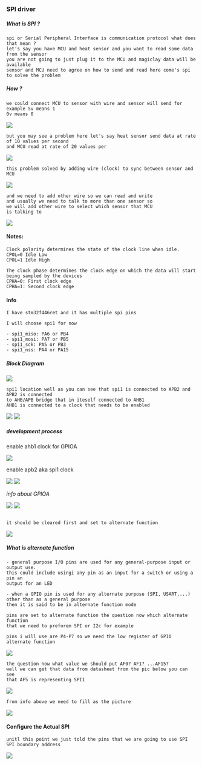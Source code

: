 ### SPI driver

##### What is SPI ?

```
spi or Serial Peripheral Interface is communication protocol what does that mean ?
let's say you have MCU and heat sensor and you want to read some data from the sensor
you are not going to just plug it to the MCU and magiclay data will be available
sensor and MCU need to agree on how to send and read here come's spi to solve the problem
```

##### How ?

```
we could connect MCU to sensor with wire and sensor will send for example 5v means 1
0v means 0
```

![](./pics/spi_protocol_construct.png)

````
but you may see a problem here let's say heat sensor send data at rate of 10 values per second
and MCU read at rate of 20 values per
````

![](./pics/spi_timing_problem.jpg)

```
this problem solved by adding wire (clock) to sync between sensor and MCU
```

![](./pics/spi_clock.png)

```
and we need to add other wire so we can read and write
and usually we need to talk to more than one sensor so 
we will add other wire to select which sensor that MCU
is talking to
```

![](./pics/spi_theory_done.png)


#### Notes:

```
Clock polarity determines the state of the clock line when idle.
CPOL=0 Idle Low
CPOL=1 Idle High
```

````
The clock phase determines the clock edge on which the data will start
being sampled by the devices
CPHA=0: First clock edge
CPHA=1: Second clock edge
````

#### Info

```
I have stm32f446ret and it has multiple spi pins

I will choose spi1 for now

- spi1_miso: PA6 or PB4
- spi1_mosi: PA7 or PB5
- spi1_sck: PA5 or PB3
- spi1_nss: PA4 or PA15

```

##### Block Diagram

![](./pics/block_diagram.png)

````
spi1 location well as you can see that spi1 is connected to APB2 and APB2 is connected
to AHB/APB bridge that in iteself connected to AHB1
AHB1 is connected to a clock that needs to be enabled
````

![](./pics/block_diagram_spi1.png)
![](./pics/why_enable_clocks.png)

##### development process

enable ahb1 clock for GPIOA

![](./pics/enable_gpio_clock.png)

enable apb2 aka spi1 clock

![](./pics/enable_apb2_spi_clock.png)
![](./pics/enable_apb2_spi_clock_set.png)


*info about GPIOA*

![](./pics/set_gpioa.png)
![](./pics/set_gpioa_moder.png)

```

it should be cleared first and set to alternate function

```
![](./pics/clear_gpioa_moder.png)

##### *What is alternate function*

```
- general purpose I/O pins are used for any general-purpose input or output use.
this could include usingi any pin as an input for a switch or using a pin an
output for an LED

- when a GPIO pin is used for any alternate purpose (SPI, USART,...) other than as a general purpose
then it is said to be in alternate function mode
```

```
pins are set to alternate function the question now which alternate function
that we need to preforem SPI or I2c for example

pins i will use are P4-P7 so we need the low register of GPIO alternate function
```

![](./pics/alternate_low_register.png)

```
the question now what value we should put AF0? AF1? ...AF15?
well we can get that data from datasheet from the pic below you can see
that AF5 is representing SPI1
```

![](./pics/alternate_function_map.png)

````
from info above we need to fill as the picture
````

![](./pics/alternate_function_set.png)


#### Configure the Actual SPI

````
unitl this point we just told the pins that we are going to use SPI
SPI boundary address
````

![](./pics/spi_boundary_address.png)
